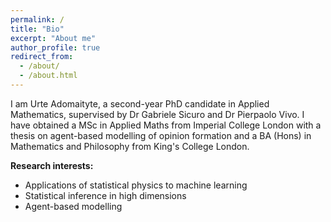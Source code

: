 ```yaml
---
permalink: /
title: "Bio"
excerpt: "About me"
author_profile: true
redirect_from: 
  - /about/
  - /about.html
---
```


I am Urte Adomaityte, a second-year PhD candidate in Applied Mathematics, supervised by Dr Gabriele Sicuro and Dr Pierpaolo Vivo. I have obtained a MSc in Applied Maths from Imperial College London with a thesis on agent-based modelling of opinion formation and a BA (Hons) in Mathematics and Philosophy from King's College London.

<strong>Research interests:</strong>
- Applications of statistical physics to machine learning
- Statistical inference in high dimensions
- Agent-based modelling
